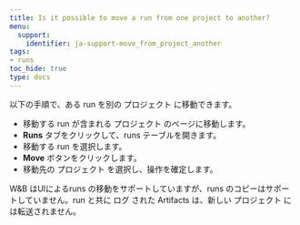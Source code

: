 ```yaml
---
title: Is it possible to move a run from one project to another?
menu:
  support:
    identifier: ja-support-move_from_project_another
tags:
- runs
toc_hide: true
type: docs
---
```


以下の手順で、ある run を別の プロジェクト に移動できます。

- 移動する run が含まれる プロジェクト のページに移動します。
- **Runs** タブをクリックして、runs テーブルを開きます。
- 移動する run を選択します。
- **Move** ボタンをクリックします。
- 移動先の プロジェクト を選択し、操作を確定します。

W&B はUIによるruns の移動をサポートしていますが、runs のコピーはサポートしていません。run と共に ログ された Artifacts は、新しい プロジェクト には転送されません。
